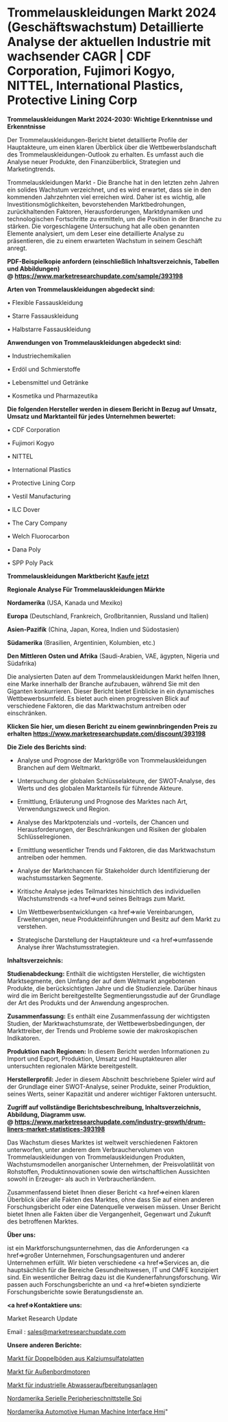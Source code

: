 # Trommelauskleidungen Markt 2024 (Geschäftswachstum) Detaillierte Analyse der aktuellen Industrie mit wachsender CAGR | CDF Corporation, Fujimori Kogyo, NITTEL, International Plastics, Protective Lining Corp

<strong>Trommelauskleidungen Markt 2024-2030: Wichtige Erkenntnisse und Erkenntnisse</strong>

Der Trommelauskleidungen-Bericht bietet detaillierte Profile der Hauptakteure, um einen klaren Überblick über die Wettbewerbslandschaft des Trommelauskleidungen-Outlook zu erhalten. Es umfasst auch die Analyse neuer Produkte, den Finanzüberblick, Strategien und Marketingtrends.

Trommelauskleidungen Markt - Die Branche hat in den letzten zehn Jahren ein solides Wachstum verzeichnet, und es wird erwartet, dass sie in den kommenden Jahrzehnten viel erreichen wird. Daher ist es wichtig, alle Investitionsmöglichkeiten, bevorstehenden Marktbedrohungen, zurückhaltenden Faktoren, Herausforderungen, Marktdynamiken und technologischen Fortschritte zu ermitteln, um die Position in der Branche zu stärken. Die vorgeschlagene Untersuchung hat alle oben genannten Elemente analysiert, um dem Leser eine detaillierte Analyse zu präsentieren, die zu einem erwarteten Wachstum in seinem Geschäft anregt.

<strong><b>PDF-Beispielkopie anfordern (einschließlich Inhaltsverzeichnis, Tabellen und Abbildungen) @ </b></strong><strong><a href=https://www.marketresearchupdate.com/sample/393198><strong>https://www.marketresearchupdate.com/sample/393198</u></a></strong></strong>

<strong>Arten von Trommelauskleidungen abgedeckt sind:</strong>

• Flexible Fassauskleidung

• Starre Fassauskleidung

• Halbstarre Fassauskleidung

<strong>Anwendungen von Trommelauskleidungen abgedeckt sind:</strong>

• Industriechemikalien

• Erdöl und Schmierstoffe

• Lebensmittel und Getränke

• Kosmetika und Pharmazeutika

<strong>Die folgenden Hersteller werden in diesem Bericht in Bezug auf Umsatz, Umsatz und Marktanteil für jedes Unternehmen bewertet:</strong>

• CDF Corporation

• Fujimori Kogyo

• NITTEL

• International Plastics

• Protective Lining Corp

• Vestil Manufacturing

• ILC Dover

• The Cary Company

• Welch Fluorocarbon

• Dana Poly

• SPP Poly Pack

<strong>Trommelauskleidungen Marktbericht <a href=https://www.marketresearchupdate.com/buynow/393198>Kaufe jetzt</a></strong>

<strong>Regionale Analyse Für Trommelauskleidungen Märkte</strong>

<strong>Nordamerika</strong> (USA, Kanada und Mexiko)

<strong>Europa</strong> (Deutschland, Frankreich, Großbritannien, Russland und Italien)

<strong>Asien-Pazifik</strong> (China, Japan, Korea, Indien und Südostasien)

<strong>Südamerika</strong> (Brasilien, Argentinien, Kolumbien, etc.)

<strong>Den Mittleren</strong> <strong>Osten und Afrika</strong> (Saudi-Arabien, VAE, ägypten, Nigeria und Südafrika)

Die analysierten Daten auf dem Trommelauskleidungen Markt helfen Ihnen, eine Marke innerhalb der Branche aufzubauen, während Sie mit den Giganten konkurrieren. Dieser Bericht bietet Einblicke in ein dynamisches Wettbewerbsumfeld. Es bietet auch einen progressiven Blick auf verschiedene Faktoren, die das Marktwachstum antreiben oder einschränken.

<strong>Klicken Sie hier, um diesen Bericht zu einem gewinnbringenden Preis zu erhalten
</strong><strong><a href=https://www.marketresearchupdate.com/discount/393198>https://www.marketresearchupdate.com/discount/393198</b></u></strong></a>

<strong>Die Ziele des Berichts sind:</strong>

- Analyse und Prognose der Marktgröße von Trommelauskleidungen Branchen auf dem Weltmarkt.

- Untersuchung der globalen Schlüsselakteure, der SWOT-Analyse, des Werts und des globalen Marktanteils für führende Akteure.

- Ermittlung, Erläuterung und Prognose des Marktes nach Art, Verwendungszweck und Region.

- Analyse des Marktpotenzials und -vorteils, der Chancen und Herausforderungen, der Beschränkungen und Risiken der globalen Schlüsselregionen.

- Ermittlung wesentlicher Trends und Faktoren, die das Marktwachstum antreiben oder hemmen.

- Analyse der Marktchancen für Stakeholder durch Identifizierung der wachstumsstarken Segmente.

- Kritische Analyse jedes Teilmarktes hinsichtlich des individuellen Wachstumstrends <a href=>und</a> seines Beitrags zum Markt.

- Um Wettbewerbsentwicklungen <a href=>wie</a> Vereinbarungen, Erweiterungen, neue Produkteinführungen und Besitz auf dem Markt zu verstehen.

- Strategische Darstellung der Hauptakteure und <a href=>umfas</a>sende Analyse ihrer Wachstumsstrategien.

<strong>Inhaltsverzeichnis:</strong>

<strong>Studienabdeckung:</strong> Enthält die wichtigsten Hersteller, die wichtigsten Marktsegmente, den Umfang der auf dem Weltmarkt angebotenen Produkte, die berücksichtigten Jahre und die Studienziele. Darüber hinaus wird die im Bericht bereitgestellte Segmentierungsstudie auf der Grundlage der Art des Produkts und der Anwendung angesprochen.

<strong>Zusammenfassung:</strong> Es enthält eine Zusammenfassung der wichtigsten Studien, der Marktwachstumsrate, der Wettbewerbsbedingungen, der Markttreiber, der Trends und Probleme sowie der makroskopischen Indikatoren.

<strong>Produktion nach Regionen:</strong> In diesem Bericht werden Informationen zu Import und Export, Produktion, Umsatz und Hauptakteuren aller untersuchten regionalen Märkte bereitgestellt.

<strong>Herstellerprofil:</strong> Jeder in diesem Abschnitt beschriebene Spieler wird auf der Grundlage einer SWOT-Analyse, seiner Produkte, seiner Produktion, seines Werts, seiner Kapazität und anderer wichtiger Faktoren untersucht.

<strong><b>Zugriff auf vollständige Berichtsbeschreibung, Inhaltsverzeichnis, Abbildung, Diagramm usw. @ </b></strong><strong><a href=https://www.marketresearchupdate.com/industry-growth/drum-liners-market-statistices-393198>https://www.marketresearchupdate.com/industry-growth/drum-liners-market-statistices-393198</a></strong>

Das Wachstum dieses Marktes ist weltweit verschiedenen Faktoren unterworfen, unter anderem dem Verbrauchervolumen von Trommelauskleidungen von Trommelauskleidungen Produkten, Wachstumsmodellen anorganischer Unternehmen, der Preisvolatilität von Rohstoffen, Produktinnovationen sowie den wirtschaftlichen Aussichten sowohl in Erzeuger- als auch in Verbraucherländern.

Zusammenfassend bietet Ihnen dieser Bericht <a href=>einen</a> klaren Überblick über alle Fakten des Marktes, ohne dass Sie auf einen anderen Forschungsbericht oder eine Datenquelle verweisen müssen. Unser Bericht bietet Ihnen alle Fakten über die Vergangenheit, Gegenwart und Zukunft des betroffenen Marktes.

<strong>Über uns:</strong>

 ist ein Marktforschungsunternehmen, das die Anforderungen <a href=>großer</a> Unternehmen, Forschungsagenturen und anderer Unternehmen erfüllt. Wir bieten verschiedene <a href=>Services</a> an, die hauptsächlich für die Bereiche Gesundheitswesen, IT und CMFE konzipiert sind. Ein wesentlicher Beitrag dazu ist die Kundenerfahrungsforschung. Wir passen auch Forschungsberichte an und <a href=>bieten</a> syndizierte Forschungsberichte sowie Beratungsdienste an.

<strong><a href=>Kontaktiere uns:</a></strong>

Market Research Update

Email : sales@marketresearchupdate.com

<strong>Unsere anderen Berichte:</strong>

<a href=https://www.linkedin.com/pulse/calcium-sulphate-board-raised-access-floor-market>Markt für Doppelböden aus Kalziumsulfatplatten</a>

<a href=https://www.linkedin.com/pulse/outboard-motors-market-report-2023-top-company>Markt für Außenbordmotoren</a>

<a href=https://www.linkedin.com/pulse/industrial-wastewater-treatment-plants-market-3f>Markt für industrielle Abwasseraufbereitungsanlagen</a>

<a href=https://www.linkedin.com/pulse/north-america-serial-peripheral-interface-spi>Nordamerika Serielle Peripherieschnittstelle Spi</a>

<a href=https://www.linkedin.com/pulse/north-america-automotive-human-machine-interface-hmi>Nordamerika Automotive Human Machine Interface Hmi</a>"
